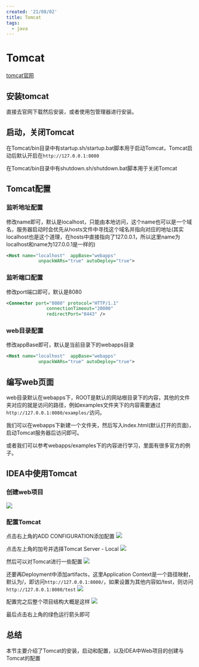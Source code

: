 ```yaml
---
created: '21/08/02'
title: Tomcat
tags:
  - java
---
```

# Tomcat
[tomcat官网](http://tomcat.apache.org/)


## 安装tomcat
直接去官网下载然后安装，或者使用包管理器进行安装。

## 启动，关闭Tomcat
在Tomcat/bin目录中有startup.sh/startup.bat脚本用于启动Tomcat，Tomcat启动后默认开启在`http://127.0.0.1:8080`

在Tomcat/bin目录中有shutdown.sh/shutdown.bat脚本用于关闭Tomcat

## Tomcat配置
### 监听地址配置
修改name即可，默认是localhost，只能由本地访问，这个name也可以是一个域名，服务器启动时会优先从hosts文件中寻找这个域名并指向对应的地址(其实localhost也是这个道理，在hosts中直接指向了127.0.0.1，所以这里name为localhost和name为127.0.0.1是一样的)
```xml
<Host name="localhost"  appBase="webapps"
            unpackWARs="true" autoDeploy="true">
```
### 监听端口配置
修改port端口即可，默认是8080
```xml
<Connector port="8080" protocol="HTTP/1.1"
               connectionTimeout="20000"
               redirectPort="8443" />
```
### web目录配置
修改appBase即可，默认是当前目录下的webapps目录
```xml
<Host name="localhost"  appBase="webapps"
            unpackWARs="true" autoDeploy="true">
```

## 编写web页面
web目录默认在webapps下，ROOT是默认的网站根目录下的内容，其他的文件夹对应的就是访问的路径，例如examples文件夹下的内容需要通过`http://127.0.0.1:8080/examples/`访问。

我们可以在webapps下新建一个文件夹，然后写入index.html(默认打开的页面)，启动Tomcat服务器后访问即可。

或者我们可以参考webapps/examples下的内容进行学习，里面有很多官方的例子。

## IDEA中使用Tomcat
### 创建web项目
![](https://tuchuang-1300339532.cos.ap-chengdu.myqcloud.com/img/20210802161557.png)

### 配置Tomcat
点击右上角的ADD CONFIGURATION添加配置
![](https://tuchuang-1300339532.cos.ap-chengdu.myqcloud.com/img/20210802154815.png)

点击左上角的加号并选择Tomcat Server - Local
![](https://tuchuang-1300339532.cos.ap-chengdu.myqcloud.com/img/20210802154945.png)

然后可以对Tomcat进行一些配置
![](https://tuchuang-1300339532.cos.ap-chengdu.myqcloud.com/img/20210802155205.png)

还要再Deployment中添加artifacts，这里Application Context是一个路径映射，默认为/，即访问`http://127.0.0.1:8080/`，如果设置为其他内容如/test，则访问`http://127.0.0.1:8080/test`
![](https://tuchuang-1300339532.cos.ap-chengdu.myqcloud.com/img/20210802161634.png)

配置完之后整个项目结构大概是这样
![](https://tuchuang-1300339532.cos.ap-chengdu.myqcloud.com/img/20210802162143.png)

最后点击右上角的绿色运行箭头即可

## 总结
本节主要介绍了Tomcat的安装，启动和配置，以及IDEA中Web项目的创建与Tomcat的配置